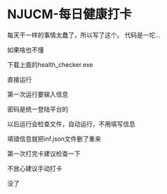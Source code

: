 # NJUCM-每日健康打卡
每天干一样的事情太蠢了，所以写了这个。
代码是一坨...


如果啥也不懂

下载上面的health_checker.exe

直接运行


第一次运行要输入信息


密码是统一登陆平台的


以后运行会检查文件，自动运行，不用填写信息


填错信息就把inf.json文件删了重来


第一次打完卡建议检查一下


不放心建议手动打卡


没了
